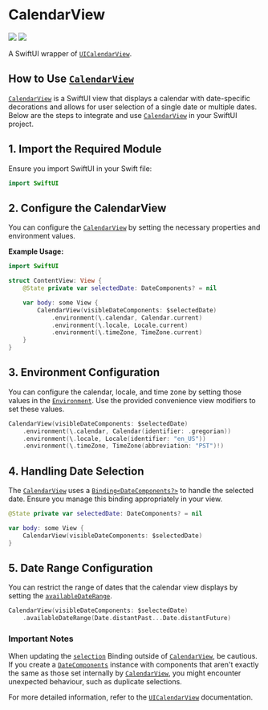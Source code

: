 # CalendarView

[![](https://img.shields.io/endpoint?url=https%3A%2F%2Fswiftpackageindex.com%2Fapi%2Fpackages%2Fedonv%2FCalendarView%2Fbadge%3Ftype%3Dswift-versions)](https://swiftpackageindex.com/edonv/CalendarView)
[![](https://img.shields.io/endpoint?url=https%3A%2F%2Fswiftpackageindex.com%2Fapi%2Fpackages%2Fedonv%2FCalendarView%2Fbadge%3Ftype%3Dplatforms)](https://swiftpackageindex.com/edonv/CalendarView)

A SwiftUI wrapper of [`UICalendarView`](https://developer.apple.com/documentation/uikit/uicalendarview).


## How to Use [`CalendarView`](./Sources/CalendarView/CalendarView.swift)

[`CalendarView`](./Sources/CalendarView/CalendarView.swift) is a SwiftUI view that displays a calendar with date-specific decorations and allows for user selection of a single date or multiple dates. Below are the steps to integrate and use [`CalendarView`](./Sources/CalendarView/CalendarView.swift) in your SwiftUI project.

## 1. Import the Required Module
Ensure you import SwiftUI in your Swift file:

```Swift
import SwiftUI
```

## 2. Configure the CalendarView
You can configure the [`CalendarView`](./Sources/CalendarView/CalendarView.swift) by setting the necessary properties and environment values.

**Example Usage:**

```Swift
import SwiftUI

struct ContentView: View {
    @State private var selectedDate: DateComponents? = nil

    var body: some View {
        CalendarView(visibleDateComponents: $selectedDate)
            .environment(\.calendar, Calendar.current)
            .environment(\.locale, Locale.current)
            .environment(\.timeZone, TimeZone.current)
    }
}
```

## 3. Environment Configuration

You can configure the calendar, locale, and time zone by setting those values in the [`Environment`](https://developer.apple.com/documentation/swiftui/environment). Use the provided convenience view modifiers to set these values.

```Swift
CalendarView(visibleDateComponents: $selectedDate)
    .environment(\.calendar, Calendar(identifier: .gregorian))
    .environment(\.locale, Locale(identifier: "en_US"))
    .environment(\.timeZone, TimeZone(abbreviation: "PST")!)
```

## 4. Handling Date Selection

The [`CalendarView`](./Sources/CalendarView/CalendarView.swift) uses a [`Binding<DateComponents?>`](./Sources/CalendarView/CalendarView.swift) to handle the selected date. Ensure you manage this binding appropriately in your view.

```Swift
@State private var selectedDate: DateComponents? = nil

var body: some View {
    CalendarView(visibleDateComponents: $selectedDate)
}
```

## 5. Date Range Configuration

You can restrict the range of dates that the calendar view displays by setting the [`availableDateRange`](./Sources/CalendarView/CalendarView.swift).

```Swift
CalendarView(visibleDateComponents: $selectedDate)
    .availableDateRange(Date.distantPast...Date.distantFuture)
```

### Important Notes

When updating the [`selection`](./Sources/CalendarView/CalendarView.swift) Binding outside of [`CalendarView`](./Sources/CalendarView/CalendarView.swift), be cautious. If you create a [`DateComponents`](./Sources/CalendarView/CalendarView.swift) instance with components that aren't exactly the same as those set internally by [`CalendarView`](./Sources/CalendarView/CalendarView.swift), you might encounter unexpected behaviour, such as duplicate selections.

For more detailed information, refer to the [`UICalendarView`](https://developer.apple.com/documentation/uikit/uicalendarview/) documentation.
